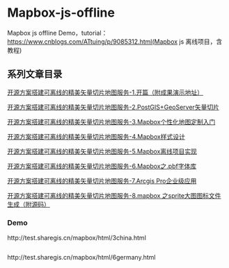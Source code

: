 # Mapbox-js-offline
Mapbox js offline Demo，tutorial：https://www.cnblogs.com/ATtuing/p/9085312.html(Mapbox js 离线项目，含教程)
<h2>系列文章目录</h2>
<p><a href="https://www.cnblogs.com/ATtuing/p/9085312.html">开源方案搭建可离线的精美矢量切片地图服务-1.开篇（附成果演示地址）</a></p>
<p><a href="https://www.cnblogs.com/ATtuing/p/9089371.html">开源方案搭建可离线的精美矢量切片地图服务-2.PostGIS+GeoServer矢量切片</a>&nbsp;</p>
<p><a href="https://www.cnblogs.com/ATtuing/p/9098612.html">开源方案搭建可离线的精美矢量切片地图服务-3.Mapbox个性化地图定制入门</a></p>
<p><a href="https://www.cnblogs.com/ATtuing/p/9102455.html">开源方案搭建可离线的精美矢量切片地图服务-4.Mapbox样式设计</a></p>
<p><a href="https://www.cnblogs.com/ATtuing/p/9216782.html">开源方案搭建可离线的精美矢量切片地图服务-5.Mapbox离线项目实现</a></p>
<p><a href="https://www.cnblogs.com/ATtuing/p/9217029.html">开源方案搭建可离线的精美矢量切片地图服务-6.Mapbox之.pbf字体库</a></p>
<p><a href="https://www.cnblogs.com/ATtuing/p/9217524.html">开源方案搭建可离线的精美矢量切片地图服务-7.Arcgis Pro企业级应用</a></p>
<p><a href="https://www.cnblogs.com/ATtuing/p/9273391.html">开源方案搭建可离线的精美矢量切片地图服务-8.mapbox 之sprite大图图标文件生成（附源码）</a></p>
<h3>Demo</h3>
http://test.sharegis.cn/mapbox/html/3china.html
<p><strong><img src="https://images2018.cnblogs.com/blog/821154/201805/821154-20180524214941723-2063651264.png" alt="" /></strong></p>
http://test.sharegis.cn/mapbox/html/6germany.html
<p><strong><img src="https://images2018.cnblogs.com/blog/821154/201805/821154-20180524214948253-1464856650.png" alt="" /></strong></p>

